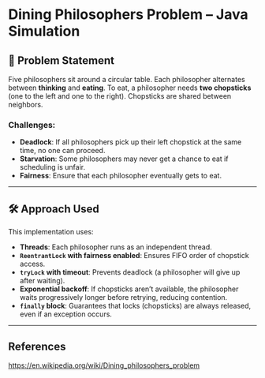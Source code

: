 # Dining Philosophers Problem – Java Simulation

## 📖 Problem Statement
Five philosophers sit around a circular table. Each philosopher alternates between **thinking** and **eating**. To eat, a philosopher needs **two chopsticks** (one to the left and one to the right). Chopsticks are shared between neighbors.

### Challenges:
- **Deadlock**: If all philosophers pick up their left chopstick at the same time, no one can proceed.
- **Starvation**: Some philosophers may never get a chance to eat if scheduling is unfair.
- **Fairness**: Ensure that each philosopher eventually gets to eat.

---

## 🛠️ Approach Used
This implementation uses:
- **Threads**: Each philosopher runs as an independent thread.
- **`ReentrantLock` with fairness enabled**: Ensures FIFO order of chopstick access.
- **`tryLock` with timeout**: Prevents deadlock (a philosopher will give up after waiting).
- **Exponential backoff**: If chopsticks aren’t available, the philosopher waits progressively longer before retrying, reducing contention.
- **`finally` block**: Guarantees that locks (chopsticks) are always released, even if an exception occurs.

---

## References
https://en.wikipedia.org/wiki/Dining_philosophers_problem
